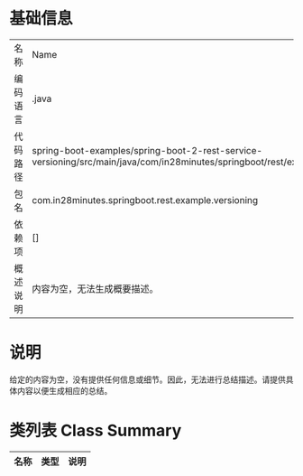 # 基础信息

|      |      |
|------|------|
| 名称 | Name |
| 编码语言 | .java |
| 代码路径 | spring-boot-examples/spring-boot-2-rest-service-versioning/src/main/java/com/in28minutes/springboot/rest/example/versioning/Name.java |
| 包名 | com.in28minutes.springboot.rest.example.versioning |
| 依赖项 | [] |
| 概述说明 | 内容为空，无法生成概要描述。 |

# 说明

给定的内容为空，没有提供任何信息或细节。因此，无法进行总结描述。请提供具体内容以便生成相应的总结。

# 类列表 Class Summary

| 名称   | 类型  | 说明 |
|-------|------|-------------|




